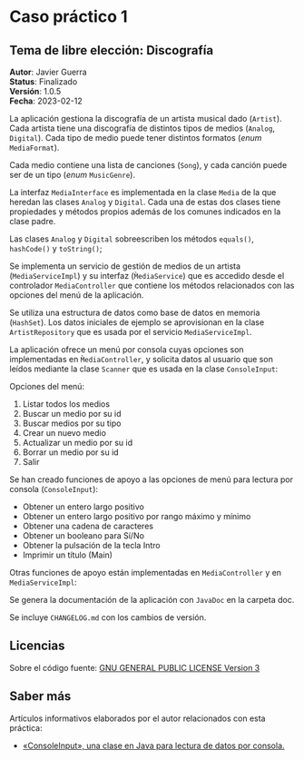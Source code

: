 Caso práctico 1
===============

Tema de libre elección: Discografía
-----------------------------------

__Autor__: Javier Guerra  
__Status__: Finalizado  
__Versión__: 1.0.5  
__Fecha__: 2023-02-12

La aplicación gestiona la discografía de un artista musical dado (`Artist`). Cada artista tiene una discografía de distintos tipos de medios (`Analog`, `Digital`). Cada tipo de medio puede tener distintos formatos (_enum_ `MediaFormat`).

Cada medio contiene una lista de canciones (`Song`), y cada canción puede ser de un tipo (_enum_ `MusicGenre`).

La interfaz `MediaInterface` es implementada en la clase `Media` de la que heredan las clases `Analog` y `Digital`. Cada una de estas dos clases tiene propiedades y métodos propios además de los comunes indicados en la clase padre.

Las clases `Analog` y `Digital` sobreescriben los métodos `equals()`, `hashCode()` y `toString()`;

Se implementa un servicio de gestión de medios de un artista (`MediaServiceImpl`) y su interfaz (`M̀ediaService`) que es accedido desde el controlador `MediaController` que contiene los métodos relacionados con las opciones del menú de la aplicación.

Se utiliza una estructura de datos como base de datos en memoria (`HashSet`). Los datos iniciales de ejemplo se aprovisionan en la clase `ArtistRepository` que es usada por el servicio `MediaServiceImpl`. 

La aplicación ofrece un menú por consola cuyas opciones son implementadas en `M̀ediaController`, y solicita datos al usuario que son leídos mediante la clase `Scanner` que es usada en la clase `ConsoleInput`:

Opciones del menú:

1. Listar todos los medios  
2. Buscar un medio por su id  
3. Buscar medios por su tipo  
4. Crear un nuevo medio  
5. Actualizar un medio por su id  
6. Borrar un medio por su id  
0. Salir  

Se han creado funciones de apoyo a las opciones de menú para lectura por consola (`ConsoleInput`):

- Obtener un entero largo positivo  
- Obtener un entero largo positivo por rango máximo y mínimo  
- Obtener una cadena de caracteres 
- Obtener un booleano para Sí/No
- Obtener la pulsación de la tecla Intro
- Imprimir un título (Main)

Otras funciones de apoyo están implementadas en `MediaController` y en `MediaServiceImpl`:

Se genera la documentación de la aplicación con `JavaDoc` en la carpeta doc.

Se incluye `CHANGELOG.md` con los cambios de versión.

## Licencias

Sobre el código fuente: [GNU GENERAL PUBLIC LICENSE Version 3](LICENSE)

## Saber más

Artículos informativos elaborados por el autor relacionados con esta práctica:

- [«ConsoleInput», una clase en Java para lectura de datos por consola.](https://javguerra.github.io/2023-01-31-clase-scanner-java/)  
